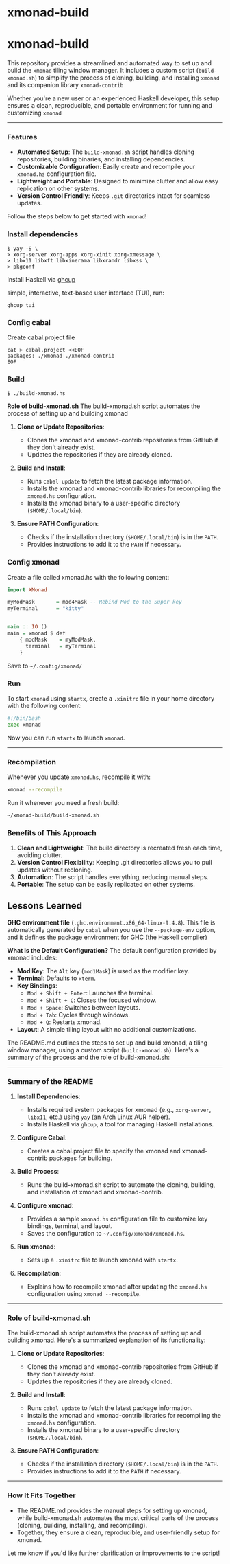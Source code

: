 # xmonad-build

# xmonad-build

This repository provides a streamlined and automated way to set up and build the `xmonad` tiling window manager. It includes a custom script (`build-xmonad.sh`) to simplify the process of cloning, building, and installing `xmonad` and its companion library `xmonad-contrib`

Whether you're a new user or an experienced Haskell developer, this setup ensures a clean, reproducible, and portable environment for running and customizing `xmonad`

---

### Features
- **Automated Setup**: The `build-xmonad.sh` script handles cloning repositories, building binaries, and installing dependencies.
- **Customizable Configuration**: Easily create and recompile your `xmonad.hs` configuration file.
- **Lightweight and Portable**: Designed to minimize clutter and allow easy replication on other systems.
- **Version Control Friendly**: Keeps `.git` directories intact for seamless updates.

Follow the steps below to get started with `xmonad`!


### Install dependencies

```
$ yay -S \
> xorg-server xorg-apps xorg-xinit xorg-xmessage \
> libx11 libxft libxinerama libxrandr libxss \
> pkgconf
```

Install Haskell via [ghcup](https://www.haskell.org/ghcup/#)

simple, interactive, text-based user interface (TUI), run:
```
ghcup tui
```

### Config cabal
Create cabal.project file
```
cat > cabal.project <<EOF
packages: ./xmonad ./xmonad-contrib
EOF
```

### Build
```
$ ./build-xmonad.hs
```
**Role of build-xmonad.sh**
The build-xmonad.sh script automates the process of setting up and building xmonad

1. **Clone or Update Repositories**:
   - Clones the xmonad and xmonad-contrib repositories from GitHub if they don't already exist.
   - Updates the repositories if they are already cloned.

2. **Build and Install**:
   - Runs `cabal update` to fetch the latest package information.
   - Installs the xmonad and xmonad-contrib libraries for recompiling the `xmonad.hs` configuration.
   - Installs the xmonad binary to a user-specific directory (`$HOME/.local/bin`).

3. **Ensure PATH Configuration**:
   - Checks if the installation directory (`$HOME/.local/bin`) is in the `PATH`.
   - Provides instructions to add it to the `PATH` if necessary.

### Config xmonad
Create a file called xmonad.hs with the following content:
```haskell
import XMonad

myModMask       = mod4Mask -- Rebind Mod to the Super key
myTerminal      = "kitty"


main :: IO ()
main = xmonad $ def
    { modMask    = myModMask,
      terminal   = myTerminal
    }
```
Save to ```~/.config/xmonad/```


### Run

To start `xmonad` using `startx`, create a `.xinitrc` file in your home directory with the following content:

```bash
#!/bin/bash
exec xmonad
```

Now you can run `startx` to launch `xmonad`.

---

### Recompilation
Whenever you update `xmonad.hs`, recompile it with:

```bash
xmonad --recompile
```

Run it whenever you need a fresh build:

```bash
~/xmonad-build/build-xmonad.sh
```


### Benefits of This Approach
1. **Clean and Lightweight**: The build directory is recreated fresh each time, avoiding clutter.
2. **Version Control Flexibility**: Keeping .git directories allows you to pull updates without recloning.
3. **Automation**: The script handles everything, reducing manual steps.
4. **Portable**: The setup can be easily replicated on other systems.


## Lessons Learned
**GHC environment file** (`.ghc.environment.x86_64-linux-9.4.8`). This file is automatically generated by `cabal` when you use the `--package-env` option, and it defines the package environment for GHC (the Haskell compiler)

**What Is the Default Configuration?**
The default configuration provided by xmonad includes:
- **Mod Key**: The `Alt` key (`mod1Mask`) is used as the modifier key.
- **Terminal**: Defaults to `xterm`.
- **Key Bindings**:
  - `Mod + Shift + Enter`: Launches the terminal.
  - `Mod + Shift + C`: Closes the focused window.
  - `Mod + Space`: Switches between layouts.
  - `Mod + Tab`: Cycles through windows.
  - `Mod + Q`: Restarts xmonad.
- **Layout**: A simple tiling layout with no additional customizations.



The README.md outlines the steps to set up and build xmonad, a tiling window manager, using a custom script (`build-xmonad.sh`). Here's a summary of the process and the role of build-xmonad.sh:

---

### **Summary of the README**
1. **Install Dependencies**:
   - Installs required system packages for xmonad (e.g., `xorg-server`, `libx11`, etc.) using `yay` (an Arch Linux AUR helper).
   - Installs Haskell via `ghcup`, a tool for managing Haskell installations.

2. **Configure Cabal**:
   - Creates a cabal.project file to specify the xmonad and xmonad-contrib packages for building.

3. **Build Process**:
   - Runs the build-xmonad.sh script to automate the cloning, building, and installation of xmonad and xmonad-contrib.

4. **Configure xmonad**:
   - Provides a sample `xmonad.hs` configuration file to customize key bindings, terminal, and layout.
   - Saves the configuration to `~/.config/xmonad/xmonad.hs`.

5. **Run xmonad**:
   - Sets up a `.xinitrc` file to launch xmonad with `startx`.

6. **Recompilation**:
   - Explains how to recompile xmonad after updating the `xmonad.hs` configuration using `xmonad --recompile`.

---

### **Role of build-xmonad.sh**
The build-xmonad.sh script automates the process of setting up and building xmonad. Here's a summarized explanation of its functionality:

1. **Clone or Update Repositories**:
   - Clones the xmonad and xmonad-contrib repositories from GitHub if they don't already exist.
   - Updates the repositories if they are already cloned.

2. **Build and Install**:
   - Runs `cabal update` to fetch the latest package information.
   - Installs the xmonad and xmonad-contrib libraries for recompiling the `xmonad.hs` configuration.
   - Installs the xmonad binary to a user-specific directory (`$HOME/.local/bin`).

3. **Ensure PATH Configuration**:
   - Checks if the installation directory (`$HOME/.local/bin`) is in the `PATH`.
   - Provides instructions to add it to the `PATH` if necessary.

---

### **How It Fits Together**
- The README.md provides the manual steps for setting up xmonad, while build-xmonad.sh automates the most critical parts of the process (cloning, building, installing, and recompiling).
- Together, they ensure a clean, reproducible, and user-friendly setup for xmonad.

Let me know if you'd like further clarification or improvements to the script!
